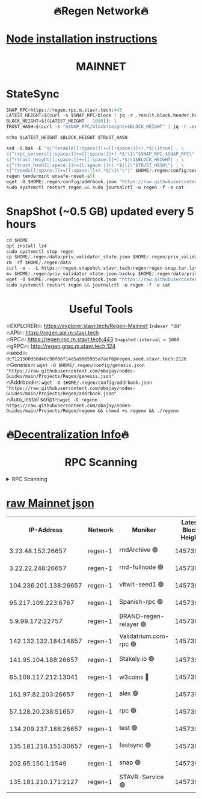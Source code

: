 <h1 align="center"> 🔥Regen Network🔥</h1>

[Node installation instructions](https://github.com/obajay/nodes-Guides/tree/main/Projects/Regen)
=
<h1 align="center"> MAINNET</h1>

# StateSync
```python
SNAP_RPC=https://regen.rpc.m.stavr.tech:443
LATEST_HEIGHT=$(curl -s $SNAP_RPC/block | jq -r .result.block.header.height); \
BLOCK_HEIGHT=$((LATEST_HEIGHT - 1000)); \
TRUST_HASH=$(curl -s "$SNAP_RPC/block?height=$BLOCK_HEIGHT" | jq -r .result.block_id.hash)

echo $LATEST_HEIGHT $BLOCK_HEIGHT $TRUST_HASH

sed -i.bak -E "s|^(enable[[:space:]]+=[[:space:]]+).*$|\1true| ; \
s|^(rpc_servers[[:space:]]+=[[:space:]]+).*$|\1\"$SNAP_RPC,$SNAP_RPC\"| ; \
s|^(trust_height[[:space:]]+=[[:space:]]+).*$|\1$BLOCK_HEIGHT| ; \
s|^(trust_hash[[:space:]]+=[[:space:]]+).*$|\1\"$TRUST_HASH\"| ; \
s|^(seeds[[:space:]]+=[[:space:]]+).*$|\1\"\"|" $HOME/.regen/config/config.toml
regen tendermint unsafe-reset-all
wget -O $HOME/.regen/config/addrbook.json "https://raw.githubusercontent.com/obajay/nodes-Guides/main/Projects/Regen/addrbook.json"
sudo systemctl restart regen && sudo journalctl -u regen -f -o cat
```
# SnapShot (~0.5 GB) updated every 5 hours
```python
cd $HOME
apt install lz4
sudo systemctl stop regen
cp $HOME/.regen/data/priv_validator_state.json $HOME/.regen/priv_validator_state.json.backup
rm -rf $HOME/.regen/data
curl -o - -L https://regen.snapshot.stavr.tech/regen/regen-snap.tar.lz4 | lz4 -c -d - | tar -x -C $HOME/.regen --strip-components 2
mv $HOME/.regen/priv_validator_state.json.backup $HOME/.regen/data/priv_validator_state.json
wget -O $HOME/.regen/config/addrbook.json "https://raw.githubusercontent.com/obajay/nodes-Guides/main/Projects/Regen/addrbook.json"
sudo systemctl restart regen && journalctl -u regen -f -o cat
```

 <h1 align="center"> Useful Tools</h1>

🔥EXPLORER🔥:     https://explorer.stavr.tech/Regen-Mainnet        `Indexer "ON"` \
🔥API🔥:          https://regen.api.m.stavr.tech \
🔥RPC🔥:          https://regen.rpc.m.stavr.tech:443              `Snapshot-interval = 1000` \
🔥gRPC🔥:         http://regen.grpc.m.stavr.tech:124 \
🔥seed🔥:      `dc7121500d58d40c98f06f14d5a9065935a7adf6@regen.seed.stavr.tech:2126` \
🔥Genesis🔥:   `wget -O $HOME/.regen/config/genesis.json "https://raw.githubusercontent.com/obajay/nodes-Guides/main/Projects/Regen/genesis.json"` \
🔥Addrbook🔥:  `wget -O $HOME/.regen/config/addrbook.json "https://raw.githubusercontent.com/obajay/nodes-Guides/main/Projects/Regen/addrbook.json"` \
🔥Auto_install script🔥:`wget -O regenm https://raw.githubusercontent.com/obajay/nodes-Guides/main/Projects/Regen/regenm && chmod +x regenm && ./regenm`

🔥[Decentralization Info](https://github.com/obajay/StateSync-snapshots/tree/main/Projects/Regen/Decentralization)🔥
=
<h1 align="center"> RPC Scanning</h1>

<details>
<summary>RPC Scanning</summary>

<h2 align="center"> We scan nodes in real time every 4 hours. And we provide the final result of RPC endpoints.
We cannot influence the operation of these nodes in any way. </h2>


```python
If Voting Power is higher than 0 --> then the Node is a validator of the network and may be subject to attack and be a potential threat to the chain.
```
```python
We marked such validators with a red symbol
```

</details>

[raw Mainnet json](https://rpc-check.regenm.stavr.tech/regenm/rpc-regenm-result.json)
=


<table><tr><th>IP-Address</th><th>Network</th><th>Moniker</th><th>Latest Block Height</th><th>Earliest Block Height</th><th>Catching Up</th><th>Tx Index</th><th>Voting Power</th><th>Scan Time</th></tr><tr><td>3.23.48.152:26657</td><td>regen-1</td><td>rndArchive 🟢</td><td>14573979</td><td>1</td><td>False</td><td>on</td><td>0</td><td>2024-02-06T11:36:30.333539011UTC</td></tr><tr><td>3.22.22.248:26657</td><td>regen-1</td><td>rnd-fullnode 🟢</td><td>14573978</td><td>4134001</td><td>False</td><td>on</td><td>0</td><td>2024-02-06T11:36:27.637833382UTC</td></tr><tr><td>104.236.201.138:26657</td><td>regen-1</td><td>vitwit-seed1 🟢</td><td>14573973</td><td>8943001</td><td>False</td><td>on</td><td>0</td><td>2024-02-06T11:35:59.834952525UTC</td></tr><tr><td>95.217.109.223:6767</td><td>regen-1</td><td>Spanish-rpc 🟢</td><td>14573982</td><td>10068001</td><td>False</td><td>on</td><td>0</td><td>2024-02-06T11:36:48.281390876UTC</td></tr><tr><td>5.9.99.172:22757</td><td>regen-1</td><td>BRAND-regen-relayer 🟢</td><td>14573982</td><td>10782501</td><td>False</td><td>on</td><td>0</td><td>2024-02-06T11:36:48.815114510UTC</td></tr><tr><td>142.132.132.184:14857</td><td>regen-1</td><td>Validatrium.com-rpc 🟢</td><td>14573982</td><td>11175001</td><td>False</td><td>on</td><td>0</td><td>2024-02-06T11:36:48.530456427UTC</td></tr><tr><td>141.95.104.188:26657</td><td>regen-1</td><td>Stakely.io 🟢</td><td>14573976</td><td>13442501</td><td>False</td><td>on</td><td>0</td><td>2024-02-06T11:36:18.667483389UTC</td></tr><tr><td>65.109.117.212:13041</td><td>regen-1</td><td>w3coins 🔴</td><td>14573989</td><td>13573989</td><td>False</td><td>off</td><td>24013757337</td><td>2024-02-06T11:37:32.797333240UTC</td></tr><tr><td>161.97.82.203:26657</td><td>regen-1</td><td>alex 🟢</td><td>14573980</td><td>13992001</td><td>False</td><td>on</td><td>0</td><td>2024-02-06T11:36:35.359366300UTC</td></tr><tr><td>57.128.20.238:51657</td><td>regen-1</td><td>rpc 🟢</td><td>14573981</td><td>13992001</td><td>False</td><td>on</td><td>0</td><td>2024-02-06T11:36:41.741002926UTC</td></tr><tr><td>134.209.237.188:26657</td><td>regen-1</td><td>test 🟢</td><td>14573984</td><td>13992001</td><td>False</td><td>on</td><td>0</td><td>2024-02-06T11:36:59.355143907UTC</td></tr><tr><td>135.181.216.151:30657</td><td>regen-1</td><td>fastsync 🟢</td><td>14573979</td><td>14457001</td><td>False</td><td>off</td><td>0</td><td>2024-02-06T11:36:35.009983608UTC</td></tr><tr><td>202.65.150.1:1549</td><td>regen-1</td><td>snap 🟢</td><td>14573990</td><td>14560539</td><td>False</td><td>on</td><td>0</td><td>2024-02-06T11:37:37.798394747UTC</td></tr><tr><td>135.181.210.171:2127</td><td>regen-1</td><td>STAVR-Service 🟢</td><td>14573987</td><td>14571001</td><td>False</td><td>on</td><td>0</td><td>2024-02-06T11:37:18.108967567UTC</td></tr></table>
